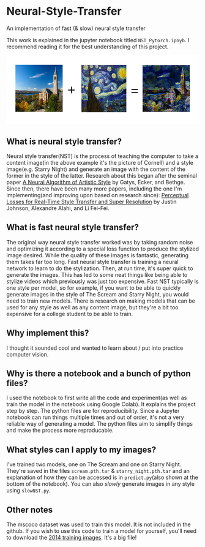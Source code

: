 # Neural-Style-Transfer
An implementation of fast (& slow) neural style transfer

This work is explained in the jupyter notebook titled `NST_Pytorch.ipnyb`. I recommend reading it for the best understanding of this project.

![](Data/style-transfer.png)
## What is neural style transfer?
Neural style transfer(NST) is the process of teaching the computer to take a content image(in the above example it's the picture of Cornell) and a style image(e.g. Starry Night) and generate an image with the content of the former in the style of the latter. Research about this began after the seminal paper [A Neural Algorithm of Artistic Style](https://arxiv.org/abs/1508.06576) by Gatys, Ecker, and Bethge. Since then, there have been many more papers, including the one I'm implementing(and improving upon based on research since): [Perceptual Losses for Real-Time Style Transfer and Super Resolution](https://arxiv.org/abs/1603.08155) by Justin Johnson, Alexandre Alahi, and Li Fei-Fei.

## What is fast neural style transfer?
The original way neural style transfer worked was by taking random noise and optimizing it according to a special loss function to produce the stylized image desired. While the quality of these images is fantastic, generating them takes far too long. Fast neural style transfer is training a neural network to learn to do the stylization. Then, at run time, it's super quick to generate the images. This has led to some neat things like being able to stylize videos which previously was just too expensive. Fast NST typically is one style per model, so for example, if you want to be able to quickly generate images in the style of The Scream and Starry Night, you would need to train new models. There is research on making models that can be used for any style as well as any content image, but they're a bit too expensive for a college student to be able to train.

## Why implement this?
I thought it sounded cool and wanted to learn about / put into practice computer vision.

## Why is there a notebook and a bunch of python files?
I used the notebook to first write all the code and experiment(as well as train the model in the notebook using Google Colab). It explains the project step by step. The python files are for reproducibility. Since a Jupyter notebook can run things multiple times and out of order, it's not a very reliable way of generating a model. The python files aim to simplify things and make the process more reproducable.

## What styles can I apply to my images?
I've trained two models, one on The Scream and one on Starry Night. They're saved in the files `scream.pth.tar` & `starry_night.pth.tar` and an explanation of how they can be accessed is in `predict.py`(also shown at the bottom of the notebook). You can also *slowly* generate images in any style using `slowNST.py`.

## Other notes
The mscoco dataset was used to train this model. It is not included in the github. If you wish to use this code to train a model for yourself, you'll need to download the [2014 training images](http://cocodataset.org/#download). It's a big file!
